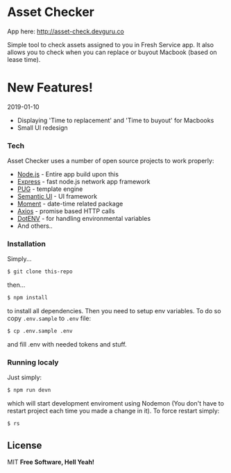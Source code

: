 # Asset Checker
App here: http://asset-check.devguru.co

Simple tool to check assets assigned to you in Fresh Service app. It also allows you to check when you can replace or buyout Macbook (based on lease time).

# New Features!
2019-01-10
  - Displaying 'Time to replacement' and 'Time to buyout' for Macbooks
  - Small UI redesign

### Tech
Asset Checker uses a number of open source projects to work properly:

* [Node.js](https://nodejs.org/en/) - Entire app build upon this
* [Express](https://expressjs.com/) - fast node.js network app framework
* [PUG](https://pugjs.org) - template engine
* [Semantic UI](https://semantic-ui.com) - UI framework
* [Moment](https://momentjs.com/) - date-time related package
* [Axios](https://github.com/axios/axios) - promise based HTTP calls
* [DotENV](https://github.com/motdotla/dotenv) - for handling environmental variables
* And others..

### Installation
Simply...
```sh
$ git clone this-repo
```
then...
```sh
$ npm install
```
to install all dependencies.
Then you need to setup env variables. To do so copy `.env.sample` to `.env` file:
```sh
$ cp .env.sample .env
```
and fill .env with needed tokens and stuff.

### Running localy
Just simply:
```sh
$ npm run devn
```
which will start development enviroment using Nodemon (You don't have to restart project each time you made a change in it). To force restart simply:
```sh
$ rs
```
License
----

MIT
**Free Software, Hell Yeah!**
